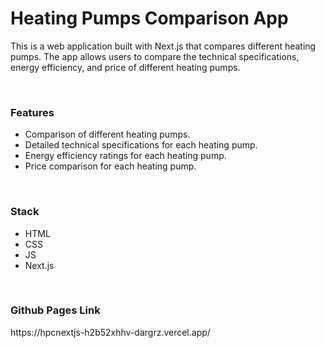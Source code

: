 <h1>Heating Pumps Comparison App</h1>
<p>This is a web application built with Next.js that compares different heating pumps. The app allows users to compare the technical specifications, energy efficiency, and price of different heating pumps.</p>
<br>
<h3>Features</h3>
<ul>
<li>Comparison of different heating pumps.</li>
<li>Detailed technical specifications for each heating pump.</li>
<li>Energy efficiency ratings for each heating pump.</li>
<li>Price comparison for each heating pump.</li>
</ul>
<br>
<h3>Stack</h3>
<ul>
<li>HTML</li>
<li>CSS</li>
<li>JS</li>
<li>Next.js</li>
</ul>
<br>
<h3>Github Pages Link</h3>
<span>https://hpcnextjs-h2b52xhhv-dargrz.vercel.app/</span>
